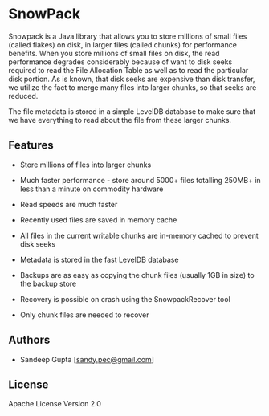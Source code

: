 SnowPack
========

Snowpack is a Java library that allows you to store millions of small files (called flakes) on disk, in larger files (called chunks)
for performance benefits. When you store millions of small files on disk, the read performance degrades considerably because of want
to disk seeks required to read the File Allocation Table as well as to read the particular disk portion. As is known, that disk seeks
are expensive than disk transfer, we utilize the fact to merge many files into larger chunks, so that seeks are reduced.

The file metadata is stored in a simple LevelDB database to make sure that we have everything to read about the file from these larger
chunks.

Features
--------
* Store millions of files into larger chunks
* Much faster performance - store around 5000+ files totalling 250MB+ in less than a minute on commodity hardware
* Read speeds are much faster
* Recently used files are saved in memory cache
* All files in the current writable chunks are in-memory cached to prevent disk seeks
* Metadata is stored in the fast LevelDB database

* Backups are as easy as copying the chunk files (usually 1GB in size) to the backup store
* Recovery is possible on crash using the SnowpackRecover tool
* Only chunk files are needed to recover

Authors
-------
* Sandeep Gupta [sandy.pec@gmail.com]

License
-------
Apache License Version 2.0